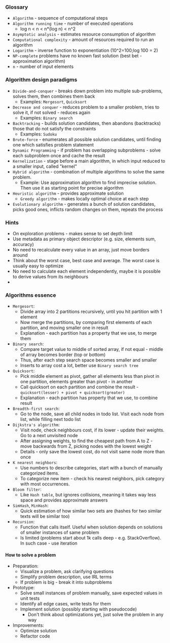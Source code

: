 ### Glossary
* `Algorithm` - sequence of computational steps
* `Algorithm running time` - number of executed operations
    * log n < n < n*(log n) < n^2
* `Asymptotic analysis` - estimates resource consumption of algorithm
* `Computational complexity` - amount of resources required to run an algorithm
* `Logarithm` - inverse function to exponentiation (10^2=100;log 100 = 2)
* `NP-complete` problems have no known fast solution (best bet - approximation algorithm)
* `n` - number of input elements

### Algorithm design paradigms
* `Divide-and-conquer` - breaks down problem into multiple sub-problems, solves them, then combines them back
    * Examples: `Mergesort`, `Quicksort`
* `Decrease and conquer` - reduces problem to a smaller problem, tries to solve it, if not solved - reduces again
    * Examples: `Binary search`
* `Backtracking` - builds solution candidates, then abandons (backtracks) those that do not satisfy the constraints
    * Examples: `Sudoku`
* `Brute-force` - enumerates all possible solution candidates, until finding one which satisfies problem statement
* `Dynamic Programming` - if problem has overlapping subproblems - solve each subproblem once and cache the result
* `Kernelization` - stage before a main algorithm, in which input reduced to a smaller input, called "kernel" 
* `Hybrid algorithm` - combination of multiple algorithms to solve the same problem.
    * Example: Use approximation algorithm to find imprecise solution. Then use it as starting point for precise algorithm
* `Heuristic algorithm` - provides approximate solution
    * `Greedy algorithm` - makes locally optimal choice at each step
* `Evolutionary algorithm` - generates a bunch of solution candidates, picks good ones, inflicts random changes on them, repeats the process

### Hints
* On exploration problems - makes sense to set depth limit
* Use metadata as primary object descriptor (e.g. size, elements sum, accuracy)
* No need to recalculate every value in an array, just move borders around
* Think about the worst case, best case and average. The worst case is usually easy to optimize
* No need to calculate each element independently, maybe it is possible to derive values from its neighbours
* 

### Algorithms essence
* `Mergesort`:
    * Divide array into 2 partitions recursively, until you hit partition with 1 element
    * Now merge the partitions, by comparing first elements of each partition, and moving smaller one in result
    * Explanation - each partition has a property that we use, to merge them
* `Binary search`:
    * Compare target value to middle of sorted array, if not equal - middle of array becomes border (top or bottom)
    * Thus, after each step search space becomes smaller and smaller
    * Inserts to array cost a lot, better use `Binary search tree`
* `Quicksort`:
    * Pick middle element as pivot, gather all elements less than pivot in one partition, elements greater than pivot - in another 
    * Call quicksort on each partition and combine the result - `quicksort(lesser) + pivot + quicksort(greater)`
    * Explanation - each partition has property that we use, to combine result
* `Breadth-first search`:
    * Go to the node, save all child nodes in todo list. Visit each node from list, while filling next todo list
* `Dijkstra's algorithm`:
    * Visit node, check neighbours cost, if its lower - update their weights. Go to a next unvisited node
    * After assigning weights, to find the cheapest path from A to Z - move backwards from Z, picking nodes with the lowest weight
    * Details - only save the lowest cost, do not visit same node more than once
* `K nearest neighbors`:
    * Use numbers to describe categories, start with a bunch of manually categorized items.
    * To categorize new item - check his nearest neighbors, pick category with most occurrences.
* `Bloom filter`:
    * Like `Hash table`, but ignores collisions, meaning it takes way less space and provides approximate answers
* `SimHash`, `MinHash`:
    * Quick estimation of how similar two sets are (hashes for two similar texts will be similar too)
* `Recursion`:
    * Function that calls itself. Useful when solution depends on solutions of smaller instances of same problem
    * Is limited (problems start about 1k calls deep - e.g. StackOverflow). In such case - use iteration

#### How to solve a problem
* Preparation:
    * Visualize a problem, ask clarifying questions
    * Simplify problem description, use IRL terms
    * If problem is big - break it into subproblems
* Prototype:
    * Solve small instances of problem manually, save expected values in unit tests
    * Identify all edge cases, write tests for them
    * Implement solution (possibly starting with pseudocode)
        * Don't think about optimizations yet, just solve the problem in any way
* Improvements:
    * Optimize solution
    * Refactor code

